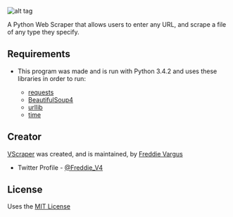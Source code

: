 ![alt tag](http://fjv4.com/img/portfolio/vscraper-banner.png)

A Python Web Scraper that allows users to enter any URL, and scrape a file of any type they specify.

## Requirements
  - This program was made and is run with Python 3.4.2 and uses these libraries in order to run:
  
      - [requests](http://docs.python-requests.org/en/latest/)
      - [BeautifulSoup4](http://www.crummy.com/software/BeautifulSoup/bs4/doc/)
      - [urllib](https://docs.python.org/3/library/urllib.html)
      - [time](https://docs.python.org/2/library/time.html)

## Creator
[VScraper](https://github.com/FreddieV4/VScraper) was created, and is maintained, by [Freddie Vargus](http://www.fjv4.com)

  - Twitter Profile - [@Freddie_V4](http://www.twitter.com/Freddie_V4)
  
## License

Uses the [MIT License](https://github.com/FreddieV4/VScraper/blob/master/LICENSE)
